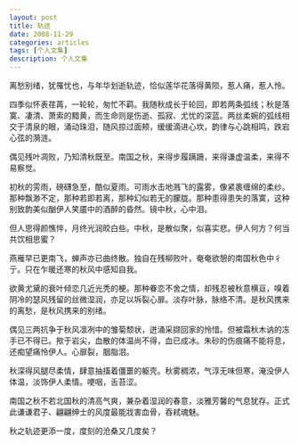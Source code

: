 ```yaml
---
layout: post
title: 轨迹 
date: 2008-11-29 
categories: articles
tags: [个人文集]
description: 个人文集
---
```


离愁别绪，犹罹忧也，与年华划逝轨迹，恰似莲华花落得黄陨，惹人痛，惹人怜。 

四季似怀表荏苒，一轮轮，匆忙不羁。我随秋成长于轮回，即若两条弧线；秋是落寞、凄清、萧索的黯黄，而生命则是伤逝、孤寂、尤忧的深蓝。两丝柔婉的弧线相交于清泉的眼，涌动珠泪，随风掠过面颊，缓缓滴进心坎，韵律与心跳相鸣，跌宕心弦的漪涟。 

偶见残叶凋败，乃知清秋既至。南国之秋，来得步履蹒跚，来得谦虚温柔，来得不易察觉。 

初秋的雱雨，磅礴急至，酷似夏雨。可雨水击地溅飞的露雾，像紧裹缠绵的柔纱。那种飘渺不定，那种若即若离，那种幻似若无的朦胧。那种患得患失的落寞，这种别致韵美似酗伊人笑靥中的酒醉的昏然。镜中秋，心中泪。 

但人思得颜憔悴，月终光润皎白些。中秋，是散似聚，似喜实悲。伊人何方？何当共饮相思蜜？ 

燕雁早已更南飞，蝉声亦已曲终散。独自在残柳败叶，奄奄欲憩的南国秋色中彳亍。只在乍暖还寒的秋风中感知自我。 

欲黄尤黛的衰叶倾恋几近光秃的梗。那种眷恋不舍之情，却残忍被秋意横亘，嗅着阴冷的瑟风残留的丝微湿润，亦足以坼裂心扉。淡存叶脉，脉络不清。是秋风携来的离愁，是秋风携来的别绪。 

偶见三两抗争于秋风凛冽中的雏菊颓状，迸涌采撷回家的怜惜。但被霜秋木讷的冻手已不得已。揿于岩尖，血散的体温尚不得，血已成冰。朱砂的伤痕痛不能将息，还痴望痛怜伊人。心扉裂，胭脂泪。 

秋深得风腿尽柔情，肆意抽搐着僵噩的躯壳。秋雾稠浓，气淳无味但寒，淹没伊人体温，淡饰伊人柔情。哽咽，舌苔涩。 

南国之秋不若北国秋的清高气爽，兼杂着湿润的春意，淡雅芳馨的气息犹存。正式此谦谦君子、翩翩绅士的风度最能戕害血骨，吞弒魂魅。 

秋之轨迹更添一度，度刻的沧桑又几度矣？ 
